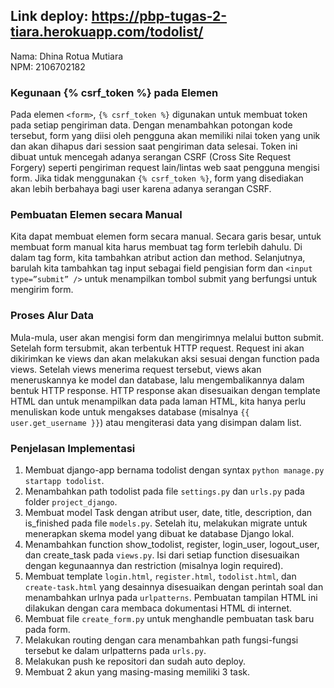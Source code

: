 ## Link deploy: https://pbp-tugas-2-tiara.herokuapp.com/todolist/
Nama: Dhina Rotua Mutiara
<br />NPM: 2106702182

### Kegunaan {% csrf_token %} pada Elemen <form>
Pada elemen `<form>`, `{% csrf_token %}` digunakan untuk membuat token pada setiap pengiriman data. Dengan menambahkan potongan kode tersebut, form yang diisi oleh pengguna akan memiliki nilai token yang unik dan akan dihapus dari session saat pengiriman data selesai. Token ini dibuat untuk mencegah adanya serangan CSRF (Cross Site Request Forgery) seperti pengiriman request lain/lintas web saat pengguna mengisi form. Jika tidak menggunakan `{% csrf_token %}`, form yang disediakan akan lebih berbahaya bagi user karena adanya serangan CSRF.

### Pembuatan Elemen <form> secara Manual
Kita dapat membuat elemen form secara manual. Secara garis besar, untuk membuat form manual kita harus membuat tag form terlebih dahulu. Di dalam tag form, kita tambahkan atribut action dan method. Selanjutnya, barulah kita tambahkan tag input sebagai field pengisian form dan `<input type=”submit” />` untuk menampilkan tombol submit yang berfungsi untuk mengirim form.

### Proses Alur Data
Mula-mula, user akan mengisi form dan mengirimnya melalui button submit. Setelah form tersubmit, akan terbentuk HTTP request. Request ini akan dikirimkan ke views dan akan melakukan aksi sesuai dengan function pada views. Setelah views menerima request tersebut, views akan meneruskannya ke model dan database, lalu mengembalikannya dalam bentuk HTTP response. HTTP response akan disesuaikan dengan template HTML dan untuk menampilkan data pada laman HTML, kita hanya perlu menuliskan kode untuk mengakses database (misalnya `{{ user.get_username }}`) atau mengiterasi data yang disimpan dalam list.

### Penjelasan Implementasi
1. Membuat django-app bernama todolist dengan syntax `python manage.py startapp todolist`.
2. Menambahkan path todolist pada file `settings.py` dan `urls.py` pada folder `project_django`.
3. Membuat model Task dengan atribut user, date, title, description, dan is_finished pada file `models.py`. Setelah itu, melakukan migrate untuk menerapkan skema model yang dibuat ke database Django lokal.
4. Menambahkan function show_todolist, register, login_user, logout_user, dan create_task pada `views.py`. Isi dari setiap function disesuaikan dengan kegunaannya dan restriction (misalnya login required).
5. Membuat template `login.html`, `register.html`, `todolist.html`, dan `create-task.html` yang desainnya disesuaikan dengan perintah soal dan menambahkan urlnya pada `urlpatterns`. Pembuatan tampilan HTML ini dilakukan dengan cara membaca dokumentasi HTML di internet.
6. Membuat file `create_form.py` untuk menghandle pembuatan task baru pada form.
7. Melakukan routing dengan cara menambahkan path fungsi-fungsi tersebut ke dalam urlpatterns pada `urls.py`.
8. Melakukan push ke repositori dan sudah auto deploy.
9. Membuat 2 akun yang masing-masing memiliki 3 task.